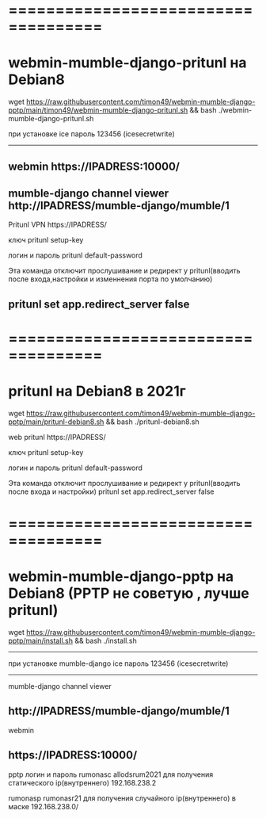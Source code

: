 ====================================
====================================
# webmin-mumble-django-pritunl на Debian8

wget https://raw.githubusercontent.com/timon49/webmin-mumble-django-pptp/main/timon49/webmin-mumble-django-pritunl.sh && bash ./webmin-mumble-django-pritunl.sh

при установке
ice пароль 123456 (icesecretwrite)

-----------------------------
webmin
https://IPADRESS:10000/
-----------------------------
mumble-django channel viewer
http://IPADRESS/mumble-django/mumble/1
-----------------------------
Pritunl VPN
https://IPADRESS/

ключ
pritunl setup-key

логин и пароль
pritunl default-password

Эта команда отключит прослушивание и редирект у pritunl(вводить после входа,настройки и изменнения порта по умолчанию)

pritunl set app.redirect_server false 
-----------------------------

====================================
====================================

# pritunl на Debian8 в 2021г
wget https://raw.githubusercontent.com/timon49/webmin-mumble-django-pptp/main/pritunl-debian8.sh && bash ./pritunl-debian8.sh

web pritunl
https://IPADRESS/

ключ
pritunl setup-key

логин и пароль
pritunl default-password

Эта команда отключит прослушивание и редирект у pritunl(вводить после входа и настройки)
pritunl set app.redirect_server false 

====================================
====================================
# webmin-mumble-django-pptp на Debian8 (PPTP не советую , лучше pritunl)

wget https://raw.githubusercontent.com/timon49/webmin-mumble-django-pptp/main/install.sh && bash ./install.sh 

-----------------------------
при установке mumble-django
ice пароль 123456 (icesecretwrite)

-----------------------------
mumble-django channel viewer

http://IPADRESS/mumble-django/mumble/1
-----------------------------
webmin

https://IPADRESS:10000/
-----------------------------
pptp логин и пароль
rumonasc allodsrum2021 для получения статического ip(внутреннего) 192.168.238.2

rumonasp  rumonasr21 для получения случайного ip(внутреннего) в маске 192.168.238.0/

